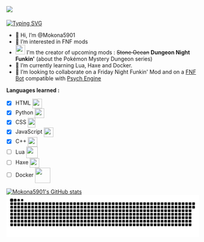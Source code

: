 <!--- Hello :D --->
<!--- Welcome to my README --->
<a href="https://discord.com/users/602431280113778690/"><img src="https://discord.c99.nl/widget/theme-1/602431280113778690.png" /></a><br><br>
[![Typing SVG](https://readme-typing-svg.demolab.com?font=Jersey+10&size=30&pause=1000&color=FFFFFF&width=435&height=31&lines=Some+Node.JS+dev;Some+C%2B%2B+dev;Some+Geometry+Dash+enjoyer)](https://git.io/typing-svg)
- 👋 Hi, I’m @Mokona5901
- 👀 I’m interested in FNF mods
- <img src="https://static.wikia.nocookie.net/logopedia/images/a/a2/FNF_animated_logo.gif" width="25" height="25"/> I'm the creator of upcoming mods : <strike>Stone Ocean</strike> <strong>Dungeon Night Funkin'</strong> (about the Pokémon Mystery Dungeon series)
- 🌱 I’m currently learning Lua, Haxe and Docker.
- 💞️ I’m looking to collaborate on a Friday Night Funkin' Mod and on a [FNF Bot](https://github.com/Mokona5901/AutoFunkin) compatible with [Psych Engine](https://github.com/ShadowMario/FNF-PsychEngine)

__Languages learned :__
- [x] HTML <a href="link" style="text-align: center"><img src="https://upload.wikimedia.org/wikipedia/commons/thumb/6/61/HTML5_logo_and_wordmark.svg/1024px-HTML5_logo_and_wordmark.svg.png" width="25" height="25" align="center"></a>
- [x] Python <a href="link" style="text-align: center"><img src="https://upload.wikimedia.org/wikipedia/commons/thumb/c/c3/Python-logo-notext.svg/1869px-Python-logo-notext.svg.png" width="25" height="25" align="center"></a> 
- [x] CSS <a href="link" style="text-align: center"><img src="https://upload.wikimedia.org/wikipedia/commons/thumb/d/d5/CSS3_logo_and_wordmark.svg/1452px-CSS3_logo_and_wordmark.svg.png" width="20" height="25" align="center"></a> 
- [x] JavaScript <a href="link" style="text-align: center"><img src="https://upload.wikimedia.org/wikipedia/commons/thumb/9/99/Unofficial_JavaScript_logo_2.svg/2048px-Unofficial_JavaScript_logo_2.svg.png" width="25" height="25" align="center"></a>
- [x] C++ <a href="link" style="text-align: center"><img src="https://upload.wikimedia.org/wikipedia/commons/thumb/1/18/ISO_C%2B%2B_Logo.svg/1822px-ISO_C%2B%2B_Logo.svg.png" width="25" height="25" align="center"></a> 
- [ ] Lua <a href="link" style="text-align: center"><img src="https://upload.wikimedia.org/wikipedia/commons/thumb/c/cf/Lua-Logo.svg/1024px-Lua-Logo.svg.png" width="30" height="30" align="center"></a>
- [ ] Haxe <a href="link" style="text-align: center"><img src="https://upload.wikimedia.org/wikipedia/commons/thumb/8/89/Haxe_logo.svg/1024px-Haxe_logo.svg.png" width="25" height="25" align="center"></a>
- [ ] Docker <a href="link" style="text-align: center"><img src="https://cdn4.iconfinder.com/data/icons/logos-and-brands/512/97_Docker_logo_logos-512.png" width="40" height="40" align="center"></a>

[![Mokona5901's GitHub stats](https://github-readme-stats.vercel.app/api?username=Mokona5901&theme=dracula)](https://github.com/anuraghazra/github-readme-stats)
<picture>
  <source media="(prefers-color-scheme: dark)" srcset="https://raw.githubusercontent.com/Mokona5901/Mokona5901/output/github-contribution-grid-snake-dark.svg">
  <source media="(prefers-color-scheme: light)" srcset="https://raw.githubusercontent.com/Mokona5901/Mokona5901/output/github-contribution-grid-snake.svg">
  <img alt="github contribution grid snake animation" src="https://raw.githubusercontent.com/Mokona5901/Mokona5901/output/github-contribution-grid-snake-dark.svg">
</picture>
